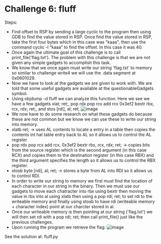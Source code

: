 # Challenge 6: fluff
Steps:
- Find offset to RSP by sending a large cyclic to the program then using GDB to find the value stored in RSP. Once find the value stored in RSP, take the first four bytes which in this case was "kaaa", then use the command cyclic -l “kaaa” to find the offset. In this case it was 40.
- Once again the ultimate goal of this challenge is to call print_file('flag.txt'). The problem with this challenge is that we are not given any simple gadgets to accomplish this task.
- We know that we once again must write our string 'flag.txt' to memory so similar to challenge write4 we will use the .data segment at 0x0601029.
- Now we have to look at the gadgets we are given to work with. We are told that some useful gadgets are available at the questionableGadgets symbol.
- Using objdump -d fluff we can analyze this function. Here we see we have a few gadgets xlat; ret;, pop rdx pop rcx add rcx 0x3ef2 bextr rbx, rcx, rdx; ret;, and stos [rdi], al; ret;
![image](https://github.com/tylerdionne/ROPEMPORIUM2023/assets/143131384/7e4557a2-39da-4bed-b4ae-5529fc0b30e2)
- We now have to do some research on what these gadgets do because these are not common but we know we can use these to write our string into memory.
- xlatb ret; → uses AL contents to locate a entry in a table then copies the contents int hat table entry back to AL so it allows us to control the AL register 
- pop rdx pop rcx add rcx, 0x3ef2 bextr rbx, rcx, rdx; ret; → copies bits from the source register which is the second argument (in this case RCX) and copies them to the destination register (in this case RBX) and the third argument specifies the length so it allows us to control the RBX register.
- stosb byte [rdi], al; ret; → stores a byte from AL into RDI so it allows us to control RDI.
- In order to write our string to memory we first must find the location of each character in our string in the binary. Then we must use our gadgets to move each chatracter into rbx using bextr then moving the value in rbx into al using xlatb then using a pop rdi; ret; to set rdi to the writeable memory and finally using stosb to have rdi (writeable memory + character index) point at our charcter stored in al.
- Once our writeable memory is then pointing at our string ('flag.txt') we will then set rdi with a pop rdi; ret; then call print_file() just like the previous challenges.
- Upon running the program we retrieve the flag:
![image](https://github.com/tylerdionne/ROPEMPORIUM2023/assets/143131384/85e7d576-689c-4834-8624-989a2bd2ae25)

See the solution at: fluff.py
